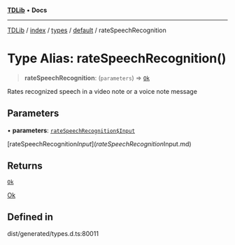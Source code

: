 [**TDLib**](../../../../../../README.md) • **Docs**

***

[TDLib](../../../../../../modules.md) / [index](../../../../../README.md) / [types](../../../README.md) / [default](../README.md) / rateSpeechRecognition

# Type Alias: rateSpeechRecognition()

> **rateSpeechRecognition**: (`parameters`) => [`Ok`](Ok-1.md)

Rates recognized speech in a video note or a voice note message

## Parameters

• **parameters**: [`rateSpeechRecognition$Input`](rateSpeechRecognition$Input.md)

[rateSpeechRecognition$Input](rateSpeechRecognition$Input.md)

## Returns

[`Ok`](Ok-1.md)

[Ok](Ok-1.md)

## Defined in

dist/generated/types.d.ts:80011
